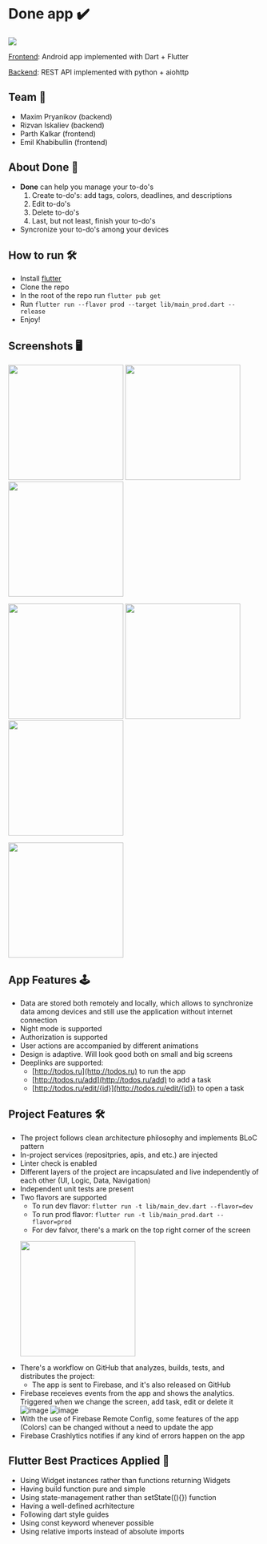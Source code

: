 # **Done** app ✔️

![](https://github.com/EQSP-Task-Manager/frontend/actions/workflows/ci.yml/badge.svg)

[Frontend](https://github.com/EQSP-Task-Manager/frontend): Android app implemented with Dart + Flutter

[Backend](https://github.com/EQSP-Task-Manager/backend): REST API implemented with python + aiohttp

## Team 👥

  - Maxim Pryanikov (backend)
  - Rizvan Iskaliev (backend)
  - Parth Kalkar (frontend)
  - Emil Khabibullin (frontend)
  
 ## About **Done** 📌
 
  - **Done** can help you manage your to-do's
    1. Create to-do's: add tags, colors, deadlines, and descriptions
    2. Edit to-do's
    3. Delete to-do's
    4. Last, but not least, finish your to-do's
  - Syncronize your to-do's among your devices
 
## How to run 🛠

 * Install [flutter](https://docs.flutter.dev/get-started/install)
 * Clone the repo
 * In the root of the repo run `flutter pub get`
 * Run `flutter run --flavor prod --target lib/main_prod.dart --release`
 * Enjoy!
 
## Screenshots 🖥

<p float="left">
<img width="230" src="https://user-images.githubusercontent.com/69918609/209458340-8906e9c8-e912-45f8-bc76-112061b89e16.jpg"/>
<img width="230" src="https://user-images.githubusercontent.com/69918609/209458353-7fc6974e-f19a-4f5d-bdb3-df4b36732a0a.jpg"/>
<img width="230" src="https://user-images.githubusercontent.com/69918609/209458358-39101562-e827-4f78-9ddc-096516135818.jpg"/>
</p>

<p float="left">
<img width="230" src="https://user-images.githubusercontent.com/69918609/209458364-a845e93d-d57a-40fe-a508-05bd3d8d1a2a.jpg"/>
<img width="230" src="https://user-images.githubusercontent.com/69918609/209458370-7f33723c-2040-43bd-a421-bc3d7eae4c84.jpg"/>
<img width="230" src="https://user-images.githubusercontent.com/69918609/209458373-7b2aff94-8070-4b2c-989c-c8e112ace6f3.jpg"/>
</p>

<p float="left">
<img width="230" src="https://user-images.githubusercontent.com/69918609/209458378-73b933cf-a646-41a3-8a73-7789cdbe732b.jpg"/>
</p>

## App Features 🕹
 
 * Data are stored both remotely and locally, which allows to synchronize data among devices and still use the application without internet connection
 * Night mode is supported
 * Authorization is supported
 * User actions are accompanied by different animations
 * Design is adaptive. Will look good both on small and big screens
 * Deeplinks are supported:
    - [http://todos.ru](http://todos.ru) to run the app
    - [http://todos.ru/add](http://todos.ru/add) to add a task
    - [http://todos.ru/edit/{id}](http://todos.ru/edit/{id}) to open a task
 
## Project Features 🛠

 * The project follows clean architecture philosophy and implements BLoC pattern 
 * In-project services (repositpries, apis, and etc.) are injected
 * Linter check is enabled
 * Different layers of the project are incapsulated and live independently of each other (UI, Logic, Data, Navigation)
 * Independent unit tests are present
 * Two flavors are supported
    * To run dev flavor: `flutter run -t lib/main_dev.dart --flavor=dev`
    * To run prod flavor: `flutter run -t lib/main_prod.dart --flavor=prod`
    * For dev falvor, there's a mark on the top right corner of the screen
    <p float="left">
    <img width="230" src="https://user-images.githubusercontent.com/69918609/187085485-61cf1b9e-b89b-4874-b4a6-da4eee39a1be.png"/>
    </p>
  * There's a workflow on GitHub that analyzes, builds, tests, and distributes the project:
    * The app is sent to Firebase, and it's also released on GitHub
  * Firebase receieves events from the app and shows the analytics. Triggered when we change the screen, add task, edit or delete it
    ![image](https://user-images.githubusercontent.com/69918609/187085569-998104bb-9ce0-458e-a0cb-2f1ab51afddc.png)
    ![image](https://user-images.githubusercontent.com/69918609/187085639-b5d2523a-0fef-4f2f-be81-6769ceead1cb.png)
  * With the use of Firebase Remote Config, some features of the app (Colors) can be changed without a need to update the app
  * Firebase Crashlytics notifies if any kind of errors happen on the app
  
 ## Flutter Best Practices Applied 📌
 
  * Using Widget instances rather than functions returning Widgets
  * Having build function pure and simple
  * Using state-management rather than setState((){}) function
  * Having a well-defined acrhitecture
  * Following dart style guides
  * Using const keyword whenever possible
  * Using relative imports instead of absolute imports
